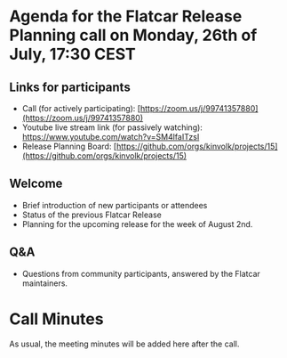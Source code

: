 # Agenda for the Flatcar Release Planning call on Monday, 26th of July, 17:30 CEST

## Links for participants
- Call (for actively participating): [https://zoom.us/j/99741357880](https://zoom.us/j/99741357880)
- Youtube live stream link (for passively watching): https://www.youtube.com/watch?v=SM4lfaITzsI
- Release Planning Board: [https://github.com/orgs/kinvolk/projects/15](https://github.com/orgs/kinvolk/projects/15)

## Welcome
- Brief introduction of new participants or attendees
- Status of the previous Flatcar Release
- Planning for the upcoming release for the week of August 2nd.

## Q&A
- Questions from community participants, answered by the Flatcar maintainers.

# Call Minutes
As usual, the meeting minutes will be added here after the call.
